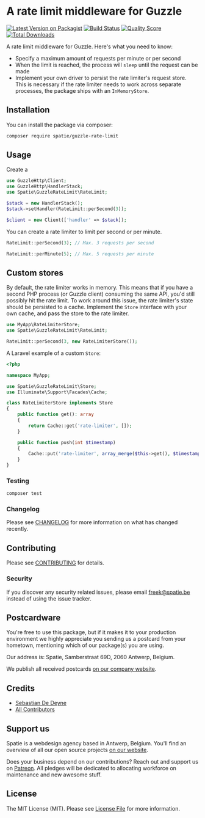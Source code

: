 # A rate limit middleware for Guzzle

[![Latest Version on Packagist](https://img.shields.io/packagist/v/spatie/guzzle-rate-limit.svg?style=flat-square)](https://packagist.org/packages/spatie/:package_name)
[![Build Status](https://img.shields.io/travis/spatie/guzzle-rate-limit/master.svg?style=flat-square)](https://travis-ci.org/spatie/:package_name)
[![Quality Score](https://img.shields.io/scrutinizer/g/spatie/guzzle-rate-limit.svg?style=flat-square)](https://scrutinizer-ci.com/g/spatie/:package_name)
[![Total Downloads](https://img.shields.io/packagist/dt/spatie/guzzle-rate-limit.svg?style=flat-square)](https://packagist.org/packages/spatie/:package_name)

A rate limit middleware for Guzzle. Here's what you need to know:

- Specify a maximum amount of requests per minute or per second
- When the limit is reached, the process will `sleep` until the request can be made
- Implement your own driver to persist the rate limiter's request store. This is necessary if the rate limiter needs to work across separate processes, the package ships with an `InMemoryStore`.

## Installation

You can install the package via composer:

```bash
composer require spatie/guzzle-rate-limit
```

## Usage

Create a

```php
use GuzzleHttp\Client;
use GuzzleHttp\HandlerStack;
use Spatie\GuzzleRateLimit\RateLimit;

$stack = new HandlerStack();
$stack->setHandler(RateLimit::perSecond(3));

$client = new Client(['handler' => $stack]);
```

You can create a rate limiter to limit per second or per minute.

```php
RateLimit::perSecond(3); // Max. 3 requests per second

RateLimit::perMinute(5); // Max. 5 requests per minute
```

## Custom stores

By default, the rate limiter works in memory. This means that if you have a second PHP process (or Guzzle client) consuming the same API, you'd still possibly hit the rate limit. To work around this issue, the rate limiter's state should be persisted to a cache. Implement the `Store` interface with your own cache, and pass the store to the rate limiter.

```php
use MyApp\RateLimiterStore;
use Spatie\GuzzleRateLimit\RateLimit;

RateLimit::perSecond(3, new RateLimiterStore());
```

A Laravel example of a custom `Store`:

```php
<?php

namespace MyApp;

use Spatie\GuzzleRateLimit\Store;
use Illuminate\Support\Facades\Cache;

class RateLimiterStore implements Store
{
    public function get(): array
    {
        return Cache::get('rate-limiter', []);
    }

    public function push(int $timestamp)
    {
        Cache::put('rate-limiter', array_merge($this->get(), $timestamp));
    }
}
```

### Testing

``` bash
composer test
```

### Changelog

Please see [CHANGELOG](CHANGELOG.md) for more information on what has changed recently.

## Contributing

Please see [CONTRIBUTING](CONTRIBUTING.md) for details.

### Security

If you discover any security related issues, please email freek@spatie.be instead of using the issue tracker.

## Postcardware

You're free to use this package, but if it makes it to your production environment we highly appreciate you sending us a postcard from your hometown, mentioning which of our package(s) you are using.

Our address is: Spatie, Samberstraat 69D, 2060 Antwerp, Belgium.

We publish all received postcards [on our company website](https://spatie.be/en/opensource/postcards).

## Credits

- [Sebastian De Deyne](https://github.com/sebastiandedeyne)
- [All Contributors](../../contributors)

## Support us

Spatie is a webdesign agency based in Antwerp, Belgium. You'll find an overview of all our open source projects [on our website](https://spatie.be/opensource).

Does your business depend on our contributions? Reach out and support us on [Patreon](https://www.patreon.com/spatie).
All pledges will be dedicated to allocating workforce on maintenance and new awesome stuff.

## License

The MIT License (MIT). Please see [License File](LICENSE.md) for more information.

